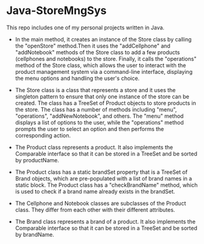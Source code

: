 # Java-StoreMngSys
This repo includes one of my personal projects written in Java.

- In the main method, it creates an instance of the Store class by calling the "openStore" method.Then it uses the "addCellphone" and "addNotebook" methods of the Store class to add a few products (cellphones and notebooks) to the store. Finally, it calls the "operations" method of the Store class, which allows the user to interact with the product management system via a command-line interface, displaying the menu options and handling the user's choice.

- The Store class is a class that represents a store and it uses the singleton pattern to ensure that only one instance of the store can be created. The class has a TreeSet of Product objects to store products in the store. The class has a number of methods including "menu", "operations", "addNewNotebook", and others. The "menu" method displays a list of options to the user, while the "operations" method prompts the user to select an option and then performs the corresponding action.

- The Product class represents a product. It also implements the Comparable interface so that it can be stored in a TreeSet and be sorted by productName.

- The Product class has a static brandSet property that is a TreeSet of Brand objects, which are pre-populated with a list of brand names in a static block. The Product class has a "checkBrandName" method, which is used to check if a brand name already exists in the brandSet. 

- The Cellphone and Notebook classes are subclasses of the Product class. They differ from each other with their different attributes. 

- The Brand class represents a brand of a product. It also implements the Comparable interface so that it can be stored in a TreeSet and be sorted by brandName.

